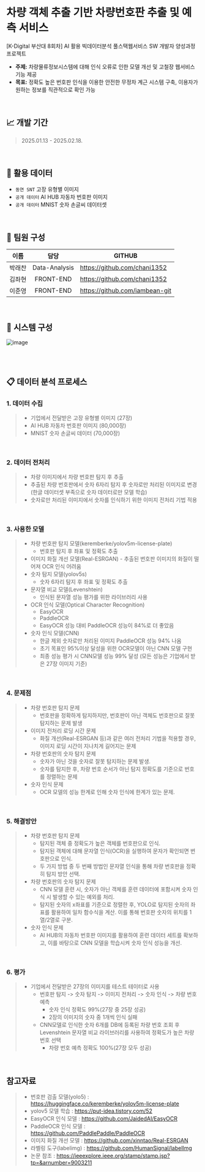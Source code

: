 # 차량 객체 추출 기반 차량번호판 추출 및 예측 서비스
[K-Digital 부산대 8회차] AI 활용 빅데이터분석 풀스택웹서비스 SW 개발자 양성과정 프로젝트

- **주제:** 차량물류정보시스템에 대해 인식 오류로 인한 모델 개선 및 고철장 웹서비스 기능 제공
- **목표:** 정확도 높은 번호판 인식을 이용한 안전한 무정차 계근 시스템 구축, 이용자가 원하는
            정보를 직관적으로 확인 가능

<br/>

## 📈 개발 기간
> 2025.01.13 - 2025.02.18.

<br/>

## 📝 활용 데이터 
- `동연 SNT` 고장 유형별 이미지
- `공개 데이터` AI HUB 자동차 번호판 이미지
- `공개 데이터` MNIST 숫자 손글씨 데이터셋

<br/>

## 👥 팀원 구성

|이름|담당|GITHUB|
|:------:|:---:|---|
|박래찬|Data-Analysis|https://github.com/chani1352|
|김좌현|FRONT-END|https://github.com/chani1352|
|이준영|FRONT-END|https://github.com/iambean-git|

<br/>

## 🔧 시스템 구성
![image](https://github.com/user-attachments/assets/79db92d9-fc06-4ab2-9d39-6151d76028bc)

<br/>
<br/>

## 📋 데이터 분석 프로세스
### 1. 데이터 수집
> - 기업에서 전달받은 고장 유형별 이미지 (27장)
> - AI HUB 자동차 번호판 이미지 (80,000장)
> - MNIST 숫자 손글씨 데이터 (70,000장)

<br/>

### 2. 데이터 전처리
> - 차량 이미지에서 차량 번호판 탐지 후 추출
> - 추출된 차량 번호판에서 숫자 6자리 탐지 후 숫자로만 처리된 이미지로 변경 (한글 데이터셋 부족으로 숫자 데이터로만 모델 학습)
> - 숫자로만 처리된 이미지에서 숫자를 인식하기 위한 이미지 전처리 기법 적용

<br/>

### 3. 사용한 모델
> - 차량 번호판 탐지 모델(keremberke/yolov5m-license-plate)
>   - 번호판 탐지 후 좌표 및 정확도 추출
> - 이미지 화질 개선 모델(Real-ESRGAN)
    - 추출된 번호판 이미지의 화질이 떨어져 OCR 인식 어려움
> - 숫자 탐지 모델(yolov5s)
>   - 숫자 6자리 탐지 후 좌표 및 정확도 추출
> - 문자열 비교 모델(Levenshtein)
>   - 인식된 문자열 성능 평가를 위한 라이브러리 사용
> - OCR 인식 모델(Optical Character Recognition)
>   - EasyOCR
>   - PaddleOCR
>   - EasyOCR 성능 대비 PaddleOCR 성능이 84%로 더 좋았음
> - 숫자 인식 모델(CNN)
>   - 한글 제외 숫자로만 처리된 이미지 PaddleOCR 성능 94% 나옴
>   - 초기 목표인 95%이상 달성을 위한 OCR모델이 아닌 CNN 모델 구현
>   - 최종 성능 평가 시 CNN모델 성능 99% 달성
    (모든 성능은 기업에서 받은 27장 이미지 기준)

<br/>

### 4. 문제점
> - 차량 번호판 탐지 문제
>   - 번호판을 정확하게 탐지하지만, 번호판이 아닌 객체도 번호판으로 잘못 탐지하는 문제 발생
> - 이미지 전처리 로딩 시간 문제
>   - 화질 개선(Real-ESRGAN 등)과 같은 여러 전처리 기법을 적용할 경우, 이미지 로딩 시간이 지나치게 길어지는 문제
> - 차량 번호판의 숫자 탐지 문제
>   - 숫자가 아닌 것을 숫자로 잘못 탐지하는 문제 발생.
>   - 숫자를 탐지한 후, 차량 번호 순서가 아닌 탐지 정확도를 기준으로 번호를 정렬하는 문제
> - 숫자 인식 문제
>   - OCR 모델의 성능 한계로 인해 숫자 인식에 한계가 있는 문제.

<br/>

### 5. 해결방안
> - 차량 번호판 탐지 문제
>   - 탐지된 객체 중 정확도가 높은 객체를 번호판으로 인식.
>   - 탐지된 객체에 대해 문자열 인식(OCR)을 실행하여 문자가 확인되면 번호판으로 인식.
>   - 두 가지 방법 중 두 번째 방법인 문자열 인식을 통해 차량 번호판을 정확히 탐지 방안 선택.
> - 차량 번호판의 숫자 탐지 문제
>   - CNN 모델 훈련 시, 숫자가 아닌 객체를 훈련 데이터에 포함시켜 숫자 인식 시 발생할 수 있는 예외를 처리.
>   - 탐지된 숫자의 x좌표를 기준으로 정렬한 후, YOLO로 탐지된 숫자의 좌표를 활용하여 일차 함수식을 계산. 이를 통해 번호판 숫자의 위치를 1열/2열로 구분.
> - 숫자 인식 문제
>   - AI HUB의 자동차 번호판 이미지를 활용하여 훈련 데이터 세트를 확보하고, 이를 바탕으로 CNN 모델을 학습시켜 숫자 인식 성능을 개선.

<br/>

### 6. 평가
> - 기업에서 전달받은 27장의 이미지를 테스트 테이터로 사용
>   - 번호판 탐지 -> 숫자 탐지 -> 이미지 전처리 -> 숫자 인식 -> 차량 번호 예측
>      - 숫자 인식 정확도 99%(27장 중 25장 성공)
>      - 2장의 이미지의 숫자 중 1개씩 인식 실패
>   - CNN모델로 인식한 숫자 6개를 DB에 등록된 차량 번호 조회 후 Levenshtein 문자열 비교 라이브러리를 사용하여 정확도가 높은 차량 번호 선택
>      - 차량 번호 예측 정확도 100%(27장 모두 성공)

<br/>

## 참고자료

> - 번호판 검출 모델(yolo5) : https://huggingface.co/keremberke/yolov5m-license-plate 
> - yolov5 모델 학습 : https://put-idea.tistory.com/52
> - EasyOCR 인식 모델 : https://github.com/JaidedAI/EasyOCR
> - PaddleOCR 인식 모델 : https://github.com/PaddlePaddle/PaddleOCR
> - 이미지 화질 개선 모델 : https://github.com/xinntao/Real-ESRGAN
> - 라벨링 도구(labelimg) : https://github.com/HumanSignal/labelImg
> - 논문 참조 : https://ieeexplore.ieee.org/stamp/stamp.jsp?tp=&arnumber=9003211


